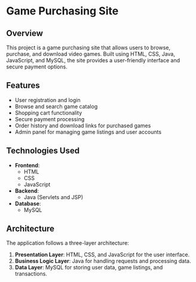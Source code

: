 # Game Purchasing Site

## Overview
This project is a game purchasing site that allows users to browse, purchase, and download video games. Built using HTML, CSS, Java, JavaScript, and MySQL, the site provides a user-friendly interface and secure payment options.

## Features
- User registration and login
- Browse and search game catalog
- Shopping cart functionality
- Secure payment processing
- Order history and download links for purchased games
- Admin panel for managing game listings and user accounts

## Technologies Used
- **Frontend**: 
  - HTML
  - CSS
  - JavaScript
- **Backend**: 
  - Java (Servlets and JSP)
- **Database**: 
  - MySQL

## Architecture
The application follows a three-layer architecture:
1. **Presentation Layer**: HTML, CSS, and JavaScript for the user interface.
2. **Business Logic Layer**: Java for handling requests and processing data.
3. **Data Layer**: MySQL for storing user data, game listings, and transactions.
